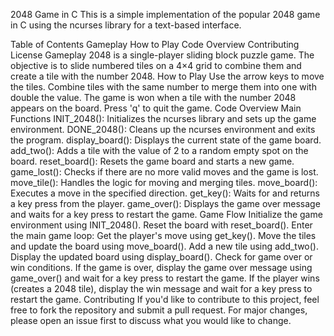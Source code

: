 2048 Game in C
This is a simple implementation of the popular 2048 game in C using the ncurses library for a text-based interface.

Table of Contents
Gameplay
How to Play
Code Overview
Contributing
License
Gameplay
2048 is a single-player sliding block puzzle game. The objective is to slide numbered tiles on a 4×4 grid to combine them and create a tile with the number 2048.
How to Play
Use the arrow keys to move the tiles.
Combine tiles with the same number to merge them into one with double the value.
The game is won when a tile with the number 2048 appears on the board.
Press 'q' to quit the game.
Code Overview
Main Functions
INIT_2048(): Initializes the ncurses library and sets up the game environment.
DONE_2048(): Cleans up the ncurses environment and exits the program.
display_board(): Displays the current state of the game board.
add_two(): Adds a tile with the value of 2 to a random empty spot on the board.
reset_board(): Resets the game board and starts a new game.
game_lost(): Checks if there are no more valid moves and the game is lost.
move_tile(): Handles the logic for moving and merging tiles.
move_board(): Executes a move in the specified direction.
get_key(): Waits for and returns a key press from the player.
game_over(): Displays the game over message and waits for a key press to restart the game.
Game Flow
Initialize the game environment using INIT_2048().
Reset the board with reset_board().
Enter the main game loop:
Get the player's move using get_key().
Move the tiles and update the board using move_board().
Add a new tile using add_two().
Display the updated board using display_board().
Check for game over or win conditions.
If the game is over, display the game over message using game_over() and wait for a key press to restart the game.
If the player wins (creates a 2048 tile), display the win message and wait for a key press to restart the game.
Contributing
If you'd like to contribute to this project, feel free to fork the repository and submit a pull request. For major changes, please open an issue first to discuss what you would like to change.
